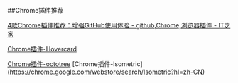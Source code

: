 


##Chrome插件推荐

[4款Chrome插件推荐：增强GitHub使用体验 - github,Chrome,浏览器插件 - IT之家](https://www.ithome.com/html/soft/310078.htm)

[Chrome插件-Hovercard](https://chrome.google.com/webstore/search/Hovercard?hl=zh-CN)

[Chrome插件-octotree](https://chrome.google.com/webstore/search/octotree?hl=zh-CN)
[Chrome插件-Isometric] (https://chrome.google.com/webstore/search/Isometric?hl=zh-CN)

